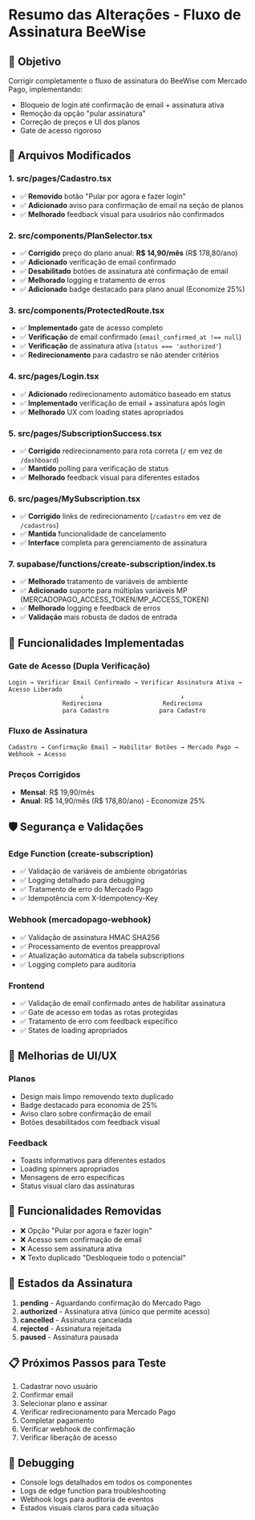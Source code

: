 # Resumo das Alterações - Fluxo de Assinatura BeeWise

## 🎯 Objetivo
Corrigir completamente o fluxo de assinatura do BeeWise com Mercado Pago, implementando:
- Bloqueio de login até confirmação de email + assinatura ativa
- Remoção da opção "pular assinatura"
- Correção de preços e UI dos planos
- Gate de acesso rigoroso

## 📁 Arquivos Modificados

### 1. **src/pages/Cadastro.tsx**
- ✅ **Removido** botão "Pular por agora e fazer login"
- ✅ **Adicionado** aviso para confirmação de email na seção de planos
- ✅ **Melhorado** feedback visual para usuários não confirmados

### 2. **src/components/PlanSelector.tsx**
- ✅ **Corrigido** preço do plano anual: **R$ 14,90/mês** (R$ 178,80/ano)
- ✅ **Adicionado** verificação de email confirmado
- ✅ **Desabilitado** botões de assinatura até confirmação de email
- ✅ **Melhorado** logging e tratamento de erros
- ✅ **Adicionado** badge destacado para plano anual (Economize 25%)

### 3. **src/components/ProtectedRoute.tsx**
- ✅ **Implementado** gate de acesso completo
- ✅ **Verificação** de email confirmado (`email_confirmed_at !== null`)
- ✅ **Verificação** de assinatura ativa (`status === 'authorized'`)
- ✅ **Redirecionamento** para cadastro se não atender critérios

### 4. **src/pages/Login.tsx**
- ✅ **Adicionado** redirecionamento automático baseado em status
- ✅ **Implementado** verificação de email + assinatura após login
- ✅ **Melhorado** UX com loading states apropriados

### 5. **src/pages/SubscriptionSuccess.tsx**
- ✅ **Corrigido** redirecionamento para rota correta (`/` em vez de `/dashboard`)
- ✅ **Mantido** polling para verificação de status
- ✅ **Melhorado** feedback visual para diferentes estados

### 6. **src/pages/MySubscription.tsx**
- ✅ **Corrigido** links de redirecionamento (`/cadastro` em vez de `/cadastros`)
- ✅ **Mantida** funcionalidade de cancelamento
- ✅ **Interface** completa para gerenciamento de assinatura

### 7. **supabase/functions/create-subscription/index.ts**
- ✅ **Melhorado** tratamento de variáveis de ambiente
- ✅ **Adicionado** suporte para múltiplas variáveis MP (MERCADOPAGO_ACCESS_TOKEN/MP_ACCESS_TOKEN)
- ✅ **Melhorado** logging e feedback de erros
- ✅ **Validação** mais robusta de dados de entrada

## 🔧 Funcionalidades Implementadas

### Gate de Acesso (Dupla Verificação)
```
Login → Verificar Email Confirmado → Verificar Assinatura Ativa → Acesso Liberado
                    ↓                           ↓
               Redireciona                 Redireciona
               para Cadastro              para Cadastro
```

### Fluxo de Assinatura
```
Cadastro → Confirmação Email → Habilitar Botões → Mercado Pago → Webhook → Acesso
```

### Preços Corrigidos
- **Mensal**: R$ 19,90/mês
- **Anual**: R$ 14,90/mês (R$ 178,80/ano) - Economize 25%

## 🛡️ Segurança e Validações

### Edge Function (create-subscription)
- ✅ Validação de variáveis de ambiente obrigatórias
- ✅ Logging detalhado para debugging
- ✅ Tratamento de erro do Mercado Pago
- ✅ Idempotência com X-Idempotency-Key

### Webhook (mercadopago-webhook)
- ✅ Validação de assinatura HMAC SHA256
- ✅ Processamento de eventos preapproval
- ✅ Atualização automática da tabela subscriptions
- ✅ Logging completo para auditoria

### Frontend
- ✅ Validação de email confirmado antes de habilitar assinatura
- ✅ Gate de acesso em todas as rotas protegidas
- ✅ Tratamento de erro com feedback específico
- ✅ States de loading apropriados

## 🎨 Melhorias de UI/UX

### Planos
- Design mais limpo removendo texto duplicado
- Badge destacado para economia de 25%
- Aviso claro sobre confirmação de email
- Botões desabilitados com feedback visual

### Feedback
- Toasts informativos para diferentes estados
- Loading spinners apropriados
- Mensagens de erro específicas
- Status visual claro das assinaturas

## 🚫 Funcionalidades Removidas
- ❌ Opção "Pular por agora e fazer login"
- ❌ Acesso sem confirmação de email
- ❌ Acesso sem assinatura ativa
- ❌ Texto duplicado "Desbloqueie todo o potencial"

## 🔄 Estados da Assinatura
1. **pending** - Aguardando confirmação do Mercado Pago
2. **authorized** - Assinatura ativa (único que permite acesso)
3. **cancelled** - Assinatura cancelada
4. **rejected** - Assinatura rejeitada
5. **paused** - Assinatura pausada

## 📋 Próximos Passos para Teste
1. Cadastrar novo usuário
2. Confirmar email
3. Selecionar plano e assinar
4. Verificar redirecionamento para Mercado Pago
5. Completar pagamento
6. Verificar webhook de confirmação
7. Verificar liberação de acesso

## 🐛 Debugging
- Console logs detalhados em todos os componentes
- Logs de edge function para troubleshooting
- Webhook logs para auditoria de eventos
- Estados visuais claros para cada situação